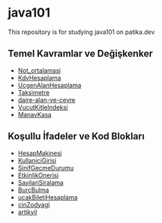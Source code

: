 # java101
This repository is for studying java101 on patika.dev

## Temel Kavramlar ve Değişkenker

- [Not_ortalamasi](https://github.com/yakupbozdemir/java101/blob/main/project/Not_Ortalamasi/src/Main.java)
- [KdvHesaplama](https://github.com/yakupbozdemir/java101/blob/main/project/KdvHesaplama/src/Main.java)
- [UcgenAlanHesaplama](https://github.com/yakupbozdemir/java101/blob/main/project/UcgenAlanHesaplama/src/Main.java)
- [Taksimetre](https://github.com/yakupbozdemir/java101/blob/main/project/Taksimetre/src/Main.java)
- [daire-alan-ve-cevre](https://github.com/yakupbozdemir/java101/blob/main/project/daire-alan-ve-cevre/src/Main.java)
- [VucutKitleIndeksi](https://github.com/yakupbozdemir/java101/blob/main/project/VucutKitleIndeksi/src/Main.java)
- [ManavKasa](https://github.com/yakupbozdemir/java101/blob/main/project/ManavKasa/src/Main.java)

## Koşullu İfadeler ve Kod Blokları

- [HesapMakinesi](https://github.com/yakupbozdemir/java101/blob/main/project/HesapMakinesi/src/Main.java)
- [KullaniciGirisi]()
- [SinifGecmeDurumu](https://github.com/yakupbozdemir/java101/blob/main/project/SinifGecmeDurumu/src/Main.java)
- [EtkinlikOnerisi]()
- [SayilariSiralama](https://github.com/yakupbozdemir/java101/blob/main/project/SayilariSiralama/src/Main.java)
- [BurcBulma]()
- [ucakBiletiHesaplama]()
- [cinZodyagi]()
- [artikyil]()
